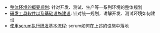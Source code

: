 * [整体环境的概要规划](%E6%95%B4%E4%BD%93%E7%8E%AF%E5%A2%83%E7%9A%84%E6%A6%82%E8%A6%81%E8%A7%84%E5%88%92):
  针对开发、测试、生产等一系列环境的整体规划
* [研发工具软件以及基础设施建设](%E7%A0%94%E5%8F%91%E5%B7%A5%E5%85%B7%E8%BD%AF%E4%BB%B6%E4%BB%A5%E5%8F%8A%E5%9F%BA%E7%A1%80%E8%AE%BE%E6%96%BD%E5%BB%BA%E8%AE%BE):
  针对统一规划，讲解开发、测试环境如何建设
* [使用scrum执行研发基本流程](%E4%BD%BF%E7%94%A8scrum%E6%89%A7%E8%A1%8C%E7%A0%94%E5%8F%91%E5%9F%BA%E6%9C%AC%E6%B5%81%E7%A8%8B):
  scrum如何在上述的设施中落地